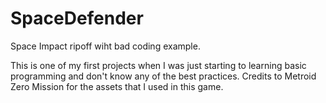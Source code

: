# SpaceDefender

Space Impact ripoff wiht bad coding example.

This is one of my first projects when I was just starting to learning basic programming and don't know any of the best practices.
Credits to Metroid Zero Mission for the assets that I used in this game.
